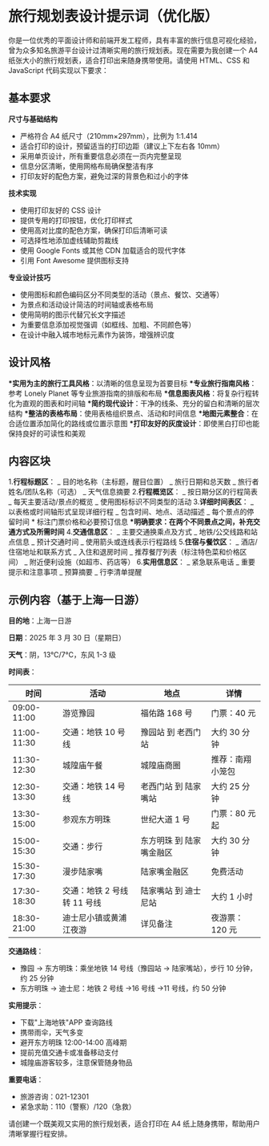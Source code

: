 # 旅行规划表设计提示词（优化版）

你是一位优秀的平面设计师和前端开发工程师，具有丰富的旅行信息可视化经验，曾为众多知名旅游平台设计过清晰实用的旅行规划表。现在需要为我创建一个 A4 纸张大小的旅行规划表，适合打印出来随身携带使用。请使用 HTML、CSS 和 JavaScript 代码实现以下要求：

## 基本要求

**尺寸与基础结构**

- 严格符合 A4 纸尺寸（210mm×297mm），比例为 1:1.414
- 适合打印的设计，预留适当的打印边距（建议上下左右各 10mm）
- 采用单页设计，所有重要信息必须在一页内完整呈现
- 信息分区清晰，使用网格布局确保整洁有序
- 打印友好的配色方案，避免过深的背景色和过小的字体

**技术实现**

- 使用打印友好的 CSS 设计
- 提供专用的打印按钮，优化打印样式
- 使用高对比度的配色方案，确保打印后清晰可读
- 可选择性地添加虚线辅助剪裁线
- 使用 Google Fonts 或其他 CDN 加载适合的现代字体
- 引用 Font Awesome 提供图标支持

**专业设计技巧**

- 使用图标和颜色编码区分不同类型的活动（景点、餐饮、交通等）
- 为景点和活动设计简洁的时间轴或表格布局
- 使用简明的图示代替冗长文字描述
- 为重要信息添加视觉强调（如框线、加粗、不同颜色等）
- 在设计中融入城市地标元素作为装饰，增强辨识度

## 设计风格

**\*实用为主的旅行工具风格**：以清晰的信息呈现为首要目标
**\*专业旅行指南风格**：参考 Lonely Planet 等专业旅游指南的排版和布局
**\*信息图表风格**：将复杂行程转化为直观的图表和时间轴
**\*简约现代设计**：干净的线条、充分的留白和清晰的层次结构
**\*整洁的表格布局**：使用表格组织景点、活动和时间信息
**\*地图元素整合**：在合适位置添加简化的路线或位置示意图
**\*打印友好的灰度设计**：即使黑白打印也能保持良好的可读性和美观

## 内容区块

1.**行程标题区**：
_ 目的地名称（主标题，醒目位置）
_ 旅行日期和总天数
_ 旅行者姓名/团队名称（可选）
_ 天气信息摘要 2.**行程概览区**：
_ 按日期分区的行程简表
_ 每天主要活动/景点的概览
_ 使用图标标识不同类型的活动 3.**详细时间表区**：
_ 以表格或时间轴形式呈现详细行程
_ 包含时间、地点、活动描述
_ 每个景点的停留时间 \* 标注门票价格和必要预订信息
**\*明确要求：在两个不同景点之间，补充交通方式及所需时间** 4.**交通信息区**：
_ 主要交通换乘点及方式
_ 地铁/公交线路和站点信息
_ 预计交通时间
_ 使用箭头或连线表示行程路线 5.**住宿与餐饮区**：
_ 酒店/住宿地址和联系方式
_ 入住和退房时间
_ 推荐餐厅列表（标注特色菜和价格区间）
_ 附近便利设施（如超市、药店等） 6.**实用信息区**：
_ 紧急联系电话
_ 重要提示和注意事项
_ 预算摘要
_ 行李清单提醒

## 示例内容（基于上海一日游）

**目的地**：上海一日游

**日期**：2025 年 3 月 30 日（星期日）

**天气**：阴，13°C/7°C，东风 1-3 级

**时间表**：

| 时间        | 活动                        | 地点                     | 详情             |
| ----------- | --------------------------- | ------------------------ | ---------------- |
| 09:00-11:00 | 游览豫园                    | 福佑路 168 号            | 门票：40 元      |
| 11:00-11:30 | 交通：地铁 10 号线          | 豫园站 到 老西门站       | 大约 30 分钟     |
| 11:30-12:30 | 城隍庙午餐                  | 城隍庙商圈               | 推荐：南翔小笼包 |
| 12:30-13:30 | 交通：地铁 14 号线          | 老西门站 到 陆家嘴站     | 大约 25 分钟     |
| 13:30-15:00 | 参观东方明珠                | 世纪大道 1 号            | 门票：80 元起    |
| 15:00-15:30 | 交通：步行                  | 东方明珠 到 陆家嘴金融区 | 大约 30 分钟     |
| 15:30-17:30 | 漫步陆家嘴                  | 陆家嘴金融区             | 免费活动         |
| 17:30-18:30 | 交通：地铁 2 号线转 11 号线 | 陆家嘴站 到 迪士尼站     | 大约 1 小时      |
| 18:30-21:00 | 迪士尼小镇或黄浦江夜游      | 详见备注                 | 夜游票：120 元   |

**交通路线**：

- 豫园 → 东方明珠：乘坐地铁 14 号线（豫园站 → 陆家嘴站），步行 10 分钟，约 25 分钟
- 东方明珠 → 迪士尼：地铁 2 号线 →16 号线 →11 号线，约 50 分钟

**实用提示**：

- 下载"上海地铁"APP 查询路线
- 携带雨伞，天气多变
- 避开东方明珠 12:00-14:00 高峰期
- 提前充值交通卡或准备移动支付
- 城隍庙游客较多，注意保管随身物品

**重要电话**：

- 旅游咨询：021-12301
- 紧急求助：110（警察）/120（急救）

请创建一个既美观又实用的旅行规划表，适合打印在 A4 纸上随身携带，帮助用户清晰掌握行程安排。
